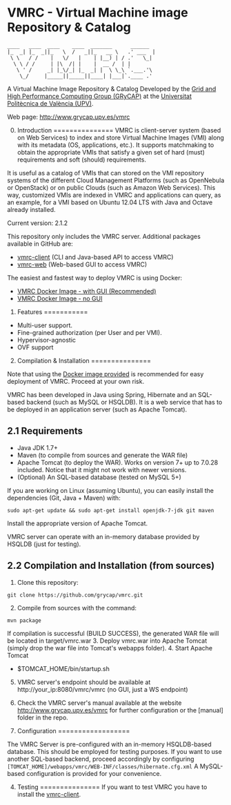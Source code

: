 VMRC - Virtual Machine image Repository &amp; Catalog
====

<!-- language: lang-none -->
    ____   ____  ____    ____  _______      ______  
    |_  _| |_  _||_   \  /   _||_   __ \   .' ___  |
     \ \   / /    |   \/   |    | |__) | / .'   \_|
      \ \ / /     | |\  /| |    |  __ /  | |
       \ ' /     _| |_\/_| |_  _| |  \ \_\ `.___.'\
        \_/     |_____||_____||____| |___|`.____ .'


 A Virtual Machine Image Repository & Catalog
 Developed by the [Grid and High Performance Computing Group (GRyCAP)](http://www.grycap.upv.es) at the
 [Universitat Politècnica de València (UPV)](http://www.upv.es).

 Web page: http://www.grycap.upv.es/vmrc

0. Introduction
===============
 VMRC is client-server system (based on Web Services) to index and store Virtual Machine Images (VMI)
 along with its metadata (OS, applications, etc.). It supports matchmaking to obtain the appropriate VMIs
 that satisfy a given set of hard (must) requirements and soft (should) requirements.

 It is useful as a catalog of VMIs that can  stored on the VMI repository systems of the different Cloud Management Platforms (such as OpenNebula or OpenStack) or on public Clouds (such as Amazon Web Services).
 This way, customized VMIs are indexed in VMRC and applications can query, as an example, for a VMI based on Ubuntu 12.04 LTS with Java and Octave already installed.

 Current version: 2.1.2

 This repository only includes the VMRC server. Additional packages available in GitHub are:
   - [vmrc-client](http://www.github.com/grycap/vmrc-client) (CLI and Java-based API to access VMRC)
   - [vmrc-web](http://www.github.com/grycap/vmrc-web) (Web-based GUI to access VMRC)

The easiest and fastest way to deploy VMRC is using Docker:
 - [VMRC Docker Image - with GUI (Recommended)](https://hub.docker.com/r/grycap/vmrc-web)
 - [VMRC Docker Image - no GUI](https://hub.docker.com/r/grycap/vmrc)

1. Features
===========
+ Multi-user support.
+ Fine-grained authorization (per User and per VMI).
+ Hypervisor-agnostic
+ OVF support


2. Compilation & Installation
===============

Note that using the [Docker image provided](https://hub.docker.com/r/grycap/vmrc-web) is recommended for easy deployment of VMRC. Proceed at your own risk.

VMRC has been developed in Java using Spring, Hibernate and an SQL-based backend (such as MySQL or HSQLDB).
It is a web service that has to be deployed in an application server (such as Apache Tomcat).

 2.1  Requirements
 ----------------
+ Java JDK 1.7+
+ Maven (to compile from sources and generate the WAR file)  
+ Apache Tomcat (to deploy the WAR). Works on version 7+ up to 7.0.28 included.
  Notice that it might not work with newer versions.
+ (Optional) An SQL-based database (tested on MySQL 5+)

If you are working on Linux (assuming Ubuntu), you can easily install the dependencies (Git, Java + Maven) with:

``
sudo apt-get update && sudo apt-get install openjdk-7-jdk git maven
``

Install the appropriate version of Apache Tomcat.


VMRC server can operate with an in-memory database provided by HSQLDB (just for testing).

 2.2 Compilation and Installation (from sources)
 ---------------------------------------------
1. Clone this repository:
```
git clone https://github.com/grycap/vmrc.git
```

2. Compile from sources with the command:
```
mvn package
```
If compilation is successful (BUILD SUCCESS), the generated WAR file will be located in target/vmrc.war
3. Deploy vmrc.war into Apache Tomcat (simply drop the war file into Tomcat's webapps folder).
4. Start Apache Tomcat
   * $TOMCAT_HOME/bin/startup.sh
5. VMRC server's endpoint should be available at http://your_ip:8080/vmrc/vmrc (no GUI, just a WS endpoint)
7. Check the VMRC server's manual available at the website http://www.grycap.upv.es/vmrc for further configuration or the [manual] folder in the repo.



3. Configuration
==================

The VMRC Server is pre-configured with an in-memory HSQLDB-based database. This should be employed for testing purposes.
If you want to use another SQL-based backend, proceed accordingly by configuring
``
[TOMCAT_HOME]/webapps/vmrc/WEB-INF/classes/hibernate.cfg.xml
``
A MySQL-based configuration is provided for your convenience.

4. Testing
===============
If you want to test VMRC you have to install the [vmrc-client](https://www.github.com/grycap/vmrc-client).
